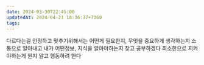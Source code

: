 ```yaml
---
date: 2024-03-30T22:45:00
updatedAt: 2024-04-21 18:36:37+7360
tags: 
---
```

다르다는걸 인정하고 맞추기위해서는 어떤게 필요한지, 무엇을 중요하게 생각하는지 소통으로 알아내고 내가 어떤정보, 지식을 알아야하는지 찾고 공부하겠다
최소한으로 지켜야하는게 뭔지 알고 행동하려 한다